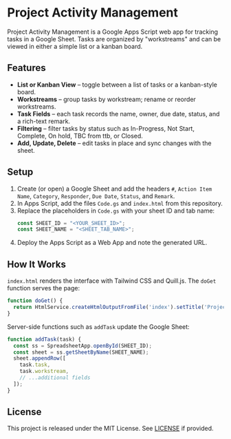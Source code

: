 # Project Activity Management

Project Activity Management is a Google Apps Script web app for tracking tasks in a Google Sheet. Tasks are organized by "workstreams" and can be viewed in either a simple list or a kanban board.

## Features

- **List or Kanban View** – toggle between a list of tasks or a kanban-style board.
- **Workstreams** – group tasks by workstream; rename or reorder workstreams.
- **Task Fields** – each task records the name, owner, due date, status, and a rich-text remark.
- **Filtering** – filter tasks by status such as In-Progress, Not Start, Complete, On hold, TBC from ttb, or Closed.
- **Add, Update, Delete** – edit tasks in place and sync changes with the sheet.

## Setup

1. Create (or open) a Google Sheet and add the headers `#`, `Action Item Name`, `Category`, `Responder`, `Due Date`, `Status`, and `Remark`.
2. In Apps Script, add the files `Code.gs` and `index.html` from this repository.
3. Replace the placeholders in `Code.gs` with your sheet ID and tab name:
   ```javascript
   const SHEET_ID = "<YOUR_SHEET_ID>";
   const SHEET_NAME = "<SHEET_TAB_NAME>";
   ```
4. Deploy the Apps Script as a Web App and note the generated URL.

## How It Works

`index.html` renders the interface with Tailwind CSS and Quill.js. The `doGet` function serves the page:
```javascript
function doGet() {
  return HtmlService.createHtmlOutputFromFile('index').setTitle('Project Activity Management');
}
```
Server-side functions such as `addTask` update the Google Sheet:
```javascript
function addTask(task) {
  const ss = SpreadsheetApp.openById(SHEET_ID);
  const sheet = ss.getSheetByName(SHEET_NAME);
  sheet.appendRow([
    task.task,
    task.workstream,
    // ...additional fields
  ]);
}
```

## License

This project is released under the MIT License. See [LICENSE](LICENSE) if provided.
